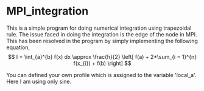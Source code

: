# MPI_integration

This is a simple program for doing numerical integration using trapezoidal rule. The issue faced in doing the integration is the edge of the node in MPI. This has been resolved in the program by simply implementing the following equation,
$$
I = \int_{a}^{b} f(x) dx \approx \frac{h}{2} \left[ f(a) + 2*\sum_{i = 1}^{n} f(x_{i}) + f(b) \right]
$$

You can defined your own profile which is assigned to the variable 'local_a'. Here I am using only sine.

